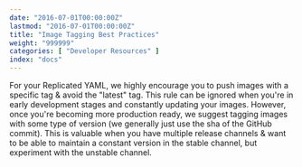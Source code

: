 ```yaml
---
date: "2016-07-01T00:00:00Z"
lastmod: "2016-07-01T00:00:00Z"
title: "Image Tagging Best Practices"
weight: "999999"
categories: [ "Developer Resources" ]
index: "docs"
---
```


For your Replicated YAML, we highly encourage you to push images with a specific tag & avoid the 
"latest" tag. This rule can be ignored when you're in early development stages and constantly 
updating your images. However, once you're becoming more production ready, we suggest tagging 
images with some type of version (we generally just use the sha of the GitHub commit). This is 
valuable when you have multiple release channels & want to be able to maintain a constant version 
in the stable channel, but experiment with the unstable channel.

